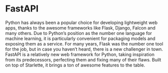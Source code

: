 # FastAPI

Python has always been a popular choice for developing lightweight web apps, thanks to the awesome frameworks like Flask, Django, Falcon and many others. Due to Python’s position as the number one language for machine learning, it is particularly convenient for packaging models and exposing them as a service.
For many years, Flask was the number one tool for the job, but in case you haven’t heard, there is a new challenger in town. FastAPI is a relatively new web framework for Python, taking inspiration from its predecessors, perfecting them and fixing many of their flaws. Built on top of Starlette, it brings a ton of awesome features to the table.

